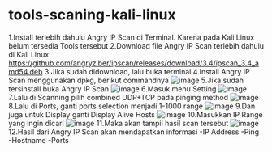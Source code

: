 # tools-scaning-kali-linux
1.Install terlebih dahulu Angry IP Scan di Terminal. Karena pada Kali Linux belum tersedia Tools tersebut
2.Download file Angry IP Scan terlebih dahulu di Kali Linux:
https://github.com/angryziber/ipscan/releases/download/3.4/ipscan_3.4_amd54.deb
3.Jika sudah didownload, lalu buka terminal
4.Install Angry IP Scan menggunakan dpkg, berikut commandnya
![image](https://github.com/user-attachments/assets/7df078ce-7367-4c6c-b8f7-05600104a3dd)
5.Jika sudah tersinstall buka Angry IP Scan
![image](https://github.com/user-attachments/assets/99c884bf-bb3f-4918-94df-cae95cc3f2c6)
6.Masuk menu Setting
![image](https://github.com/user-attachments/assets/c52a8100-30b6-403a-a5d8-10263293b9d4)
7.Lalu di Scanning pilih combined UDP+TCP pada pinging method
![image](https://github.com/user-attachments/assets/ad9c7f76-ed9b-4ba1-83f7-c2ac9db83b95)
8.Lalu di Ports, ganti ports selection menjadi 1-1000 range
![image](https://github.com/user-attachments/assets/a47ab923-3af3-4fc0-9833-0c7b10d154a6)
9.Dan juga untuk Display ganti Display Alive Hosts
![image](https://github.com/user-attachments/assets/203076fd-0300-419b-96aa-623c5ee52477)
10.Masukkan IP Range yang ingin dicari
![image](https://github.com/user-attachments/assets/f8163c99-324e-4e60-b11c-7a86cb79ec9d)
11.Maka akan tampil hasil scan tersebut
![image](https://github.com/user-attachments/assets/9e45e95d-1b69-4db2-b316-d17642df09f5)
12.Hasil dari Angry IP Scan akan mendapatkan informasi
-IP Address
-Ping
-Hostname
-Ports
